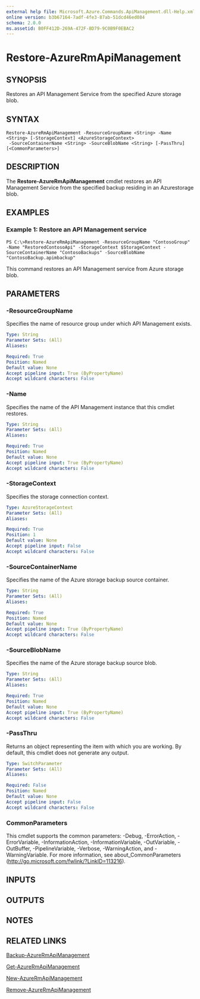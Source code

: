 ```yaml
---
external help file: Microsoft.Azure.Commands.ApiManagement.dll-Help.xml
online version: b3b67164-7adf-4fe3-87ab-51dcd46ed084
schema: 2.0.0
ms.assetid: B0FF412D-269A-472F-8D79-9C0B9F0EBAC2
---
```


# Restore-AzureRmApiManagement

## SYNOPSIS
Restores an API Management Service from the specified Azure storage blob.

## SYNTAX

```
Restore-AzureRmApiManagement -ResourceGroupName <String> -Name <String> [-StorageContext] <AzureStorageContext>
 -SourceContainerName <String> -SourceBlobName <String> [-PassThru] [<CommonParameters>]
```

## DESCRIPTION
The **Restore-AzureRmApiManagement** cmdlet restores an API Management Service from the specified backup residing in an Azurestorage blob.

## EXAMPLES

### Example 1: Restore an API Management service
```
PS C:\>Restore-AzureRmApiManagement -ResourceGroupName "ContosoGroup" -Name "RestoredContosoApi" -StorageContext $StorageContext -SourceContainerName "ContosoBackups" -SourceBlobName "ContosoBackup.apimbackup"
```

This command restores an API Management service from Azure storage blob.

## PARAMETERS

### -ResourceGroupName
Specifies the name of resource group under which API Management exists.

```yaml
Type: String
Parameter Sets: (All)
Aliases: 

Required: True
Position: Named
Default value: None
Accept pipeline input: True (ByPropertyName)
Accept wildcard characters: False
```

### -Name
Specifies the name of the API Management instance that this cmdlet restores.

```yaml
Type: String
Parameter Sets: (All)
Aliases: 

Required: True
Position: Named
Default value: None
Accept pipeline input: True (ByPropertyName)
Accept wildcard characters: False
```

### -StorageContext
Specifies the storage connection context.

```yaml
Type: AzureStorageContext
Parameter Sets: (All)
Aliases: 

Required: True
Position: 1
Default value: None
Accept pipeline input: False
Accept wildcard characters: False
```

### -SourceContainerName
Specifies the name of the Azure storage backup source container.

```yaml
Type: String
Parameter Sets: (All)
Aliases: 

Required: True
Position: Named
Default value: None
Accept pipeline input: True (ByPropertyName)
Accept wildcard characters: False
```

### -SourceBlobName
Specifies the name of the Azure storage backup source blob.

```yaml
Type: String
Parameter Sets: (All)
Aliases: 

Required: True
Position: Named
Default value: None
Accept pipeline input: True (ByPropertyName)
Accept wildcard characters: False
```

### -PassThru
Returns an object representing the item with which you are working.
By default, this cmdlet does not generate any output.

```yaml
Type: SwitchParameter
Parameter Sets: (All)
Aliases: 

Required: False
Position: Named
Default value: None
Accept pipeline input: False
Accept wildcard characters: False
```

### CommonParameters
This cmdlet supports the common parameters: -Debug, -ErrorAction, -ErrorVariable, -InformationAction, -InformationVariable, -OutVariable, -OutBuffer, -PipelineVariable, -Verbose, -WarningAction, and -WarningVariable. For more information, see about_CommonParameters (http://go.microsoft.com/fwlink/?LinkID=113216).

## INPUTS

## OUTPUTS

## NOTES

## RELATED LINKS

[Backup-AzureRmApiManagement](./Backup-AzureRmApiManagement.md)

[Get-AzureRmApiManagement](./Get-AzureRmApiManagement.md)

[New-AzureRmApiManagement](./New-AzureRmApiManagement.md)

[Remove-AzureRmApiManagement](./Remove-AzureRmApiManagement.md)



